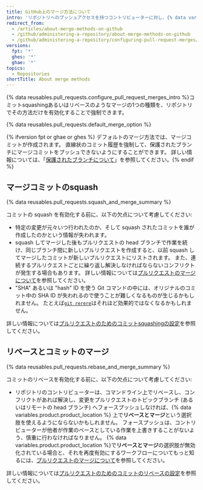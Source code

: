 ```yaml
---
title: GitHub上のマージ方法について
intro: 'リポジトリへのプッシュアクセスを持つコントリビューターに対し、{% data variables.product.product_location %}上でプルリクエストを様々なマージオプションでマージすることを許可するか、リポジトリへのすべてのプルリクエストに特定のマージ方法を強制することができます。'
redirect_from:
  - /articles/about-merge-methods-on-github
  - /github/administering-a-repository/about-merge-methods-on-github
  - /github/administering-a-repository/configuring-pull-request-merges/about-merge-methods-on-github
versions:
  fpt: '*'
  ghes: '*'
  ghae: '*'
topics:
  - Repositories
shortTitle: About merge methods
---
```


{% data reusables.pull_requests.configure_pull_request_merges_intro %}コミットsquashingあるいはリベースのようなマージの1つの種類を、リポジトリでその方法だけを有効化することで強制できます。

{% data reusables.pull_requests.default_merge_option %}

{% ifversion fpt or ghae or ghes %}
デフォルトのマージ方法では、マージコミットが作成されます。 直線状のコミット履歴を強制して、保護されたブランチにマージコミットをプッシュできないようにすることができます。 詳しい情報については、「[保護されたブランチについて](/github/administering-a-repository/about-protected-branches#require-linear-history)」を参照してください。{% endif %}

## マージコミットのsquash

{% data reusables.pull_requests.squash_and_merge_summary %}

コミットの squash を有効化する前に、以下の欠点について考慮してください:
- 特定の変更が元々いつ行われたのか、そして squash されたコミットを誰が作成したのかという情報が失われます。
- squash してマージした後もプルリクエストの head ブランチで作業を続け、同じブランチ間に新しいプルリクエストを作成すると、以前 squash してマージしたコミットが新しいプルリクエストにリストされます。 また、連続するプルリクエストごとに繰り返し解決しなければならないコンフリクトが発生する場合もあります。 詳しい情報については[プルリクエストのマージについて](/github/collaborating-with-issues-and-pull-requests/about-pull-request-merges#squashing-and-merging-a-long-running-branch)を参照してください。
- "SHA" あるいは "hash" ID を使う Git コマンドの中には、オリジナルのコミット中の SHA ID が失われるので使うことが難しくなるものが生じるかもしれません。 たとえば[`git rerere`](https://git-scm.com/docs/git-rerere)はそれほど効果的ではなくなるかもしれません。

詳しい情報については[プルリクエストのためのコミットsquashingの設定](/articles/configuring-commit-squashing-for-pull-requests)を参照してください。

## リベースとコミットのマージ

{% data reusables.pull_requests.rebase_and_merge_summary %}

コミットのリベースを有効化する前に、以下の欠点について考慮してください:
- リポジトリのコントリビューターは、コマンドライン上でリベースし、コンフリクトがあれば解決し、変更をプルリクエストのトピックブランチ (あるいはリモートの head ブランチ) へフォースプッシュしなければ、{% data variables.product.product_location %} 上で**リベースとマージ**という選択肢を使えるようにならないかもしれません。 フォースプッシュは、コントリビューターが他者が作業のベースとしている作業を上書きすることがないよう、慎重に行わなければなりません。 {% data variables.product.product_location %}で**リベースとマージ**の選択肢が無効化されている場合と、それを再度有効にするワークフローについてもっと知るには、[プルリクエストのマージについて](/articles/about-pull-request-merges/#rebase-and-merge-your-pull-request-commits)を参照してください。

詳しい情報については[プルリクエストのためのコミットのリベースの設定](/articles/configuring-commit-rebasing-for-pull-requests)を参照してください。
